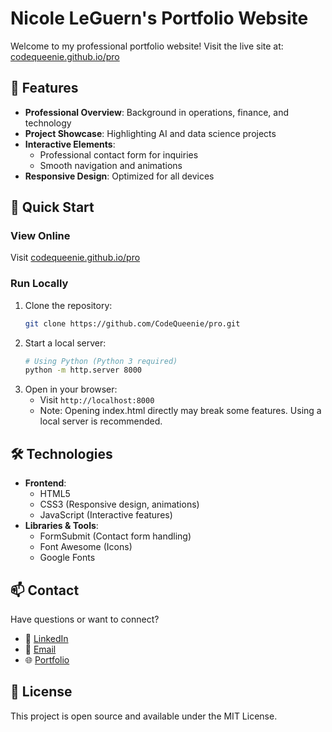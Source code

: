 # Nicole LeGuern's Portfolio Website

Welcome to my professional portfolio website! Visit the live site at: [codequeenie.github.io/pro](https://codequeenie.github.io/pro)

## 🌟 Features

- **Professional Overview**: Background in operations, finance, and technology
- **Project Showcase**: Highlighting AI and data science projects
- **Interactive Elements**: 
  - Professional contact form for inquiries
  - Smooth navigation and animations
- **Responsive Design**: Optimized for all devices

## 🚀 Quick Start

### View Online
Visit [codequeenie.github.io/pro](https://codequeenie.github.io/pro)

### Run Locally
1. Clone the repository:
   ```bash
   git clone https://github.com/CodeQueenie/pro.git
   ```
2. Start a local server:
   ```bash
   # Using Python (Python 3 required)
   python -m http.server 8000
   ```
3. Open in your browser:
   - Visit `http://localhost:8000`
   - Note: Opening index.html directly may break some features. Using a local server is recommended.

## 🛠️ Technologies

- **Frontend**:
  - HTML5
  - CSS3 (Responsive design, animations)
  - JavaScript (Interactive features)
- **Libraries & Tools**:
  - FormSubmit (Contact form handling)
  - Font Awesome (Icons)
  - Google Fonts

## 📫 Contact

Have questions or want to connect?
- 💼 [LinkedIn](https://www.linkedin.com/in/nicoleleguern)
- 📧 [Email](mailto:nicoleleguern.pro@gmail.com)
- 🌐 [Portfolio](https://codequeenie.github.io/pro)

## 📝 License

This project is open source and available under the MIT License.
